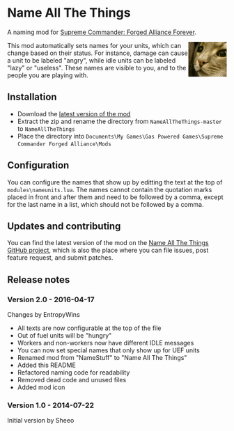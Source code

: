 # Name All The Things

A naming mod for [Supreme Commander: Forged Alliance Forever][FAF].

<img align="right" src="icon.PNG">

This mod automatically sets names for your units, which can change based on their status. For instance, damage can cause a unit to be labeled "angry", while idle units can be labeled "lazy" or "useless". These names are visible to you, and to the people you are playing with.

## Installation

* Download the [latest version of the mod][download]
* Extract the zip and rename the directory from `NameAllTheThings-master` to `NameAllTheThings`
* Place the directory into `Documents\My Games\Gas Powered Games\Supreme Commander Forged Alliance\Mods`

## Configuration

You can configure the names that show up by editting the text at the top of `modules\nameunits.lua`.
The names cannot contain the quotation marks placed in front and after them and need to be followed
by a comma, except for the last name in a list, which should not be followed by a comma.

## Updates and contributing

You can find the latest version of the mod on the [Name All The Things GitHub project][GitHub], which is
also the place where you can file issues, post feature request, and submit patches.

## Release notes

### Version 2.0 - 2016-04-17

Changes by EntropyWins

* All texts are now configurable at the top of the file
* Out of fuel units will be "hungry"
* Workers and non-workers now have different IDLE messages
* You can now set special names that only show up for UEF units
* Renamed mod from "NameStuff" to "Name All The Things"
* Added this README
* Refactored naming code for readability
* Removed dead code and unused files
* Added mod icon

### Version 1.0 - 2014-07-22

Initial version by Sheeo

[FAF]: http://www.faforever.com/
[download]: https://github.com/JeroenDeDauw/NameAllTheThings/archive/master.zip
[GitHub]: https://github.com/JeroenDeDauw/NameAllTheThings
